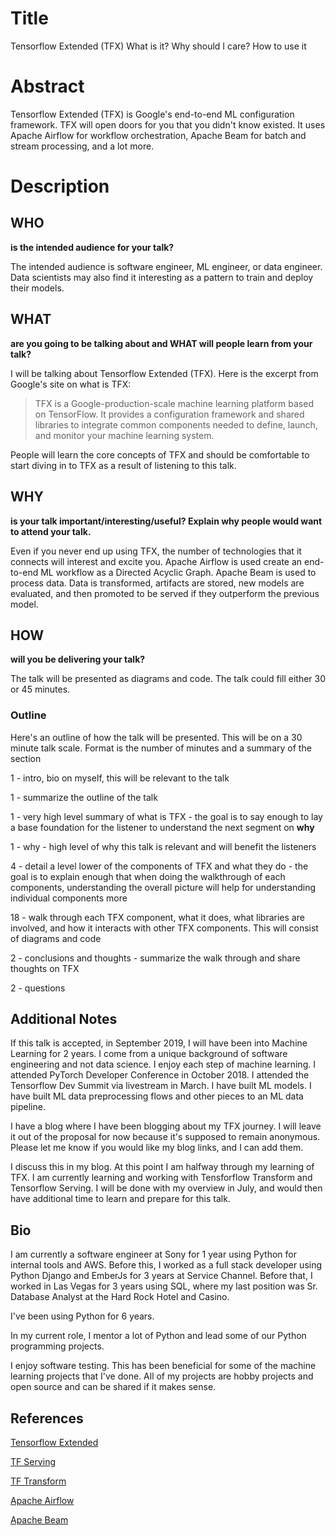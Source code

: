 # Title

Tensorflow Extended (TFX) What is it? Why should I care? How to use it

# Abstract

Tensorflow Extended (TFX) is Google's end-to-end ML configuration framework. TFX will open doors for you that you didn't know existed. It uses Apache Airflow for workflow orchestration, Apache Beam for batch and stream processing, and a lot more.

# Description

## WHO
**is the intended audience for your talk?**

The intended audience is software engineer, ML engineer, or data engineer. Data scientists may also find it interesting as a pattern to train and deploy their models.

## WHAT
**are you going to be talking about and WHAT will people learn from your talk?**

I will be talking about Tensorflow Extended (TFX). Here is the excerpt from Google's site on what is TFX:

> TFX is a Google-production-scale machine learning platform based on TensorFlow. It provides a configuration framework and shared libraries to integrate common components needed to define, launch, and monitor your machine learning system. 

People will learn the core concepts of TFX and should be comfortable to start diving in to TFX as a result of listening to this talk.

## WHY
**is your talk important/interesting/useful? Explain why people would want to attend your talk.**

Even if you never end up using TFX, the number of technologies that it connects will interest and excite you. Apache Airflow is used create an end-to-end ML workflow as a Directed Acyclic Graph. Apache Beam is used to process data. Data is transformed, artifacts are stored, new models are evaluated, and then promoted to be served if they outperform the previous model.

## HOW
**will you be delivering your talk?**

The talk will be presented as diagrams and code. The talk could fill either 30 or 45 minutes. 

### Outline

Here's an outline of how the talk will be presented. This will be on a 30 minute talk scale. Format is the number of minutes and a summary of the section

1 - intro, bio on myself, this will be relevant to the talk

1 - summarize the outline of the talk

1 - very high level summary of what is TFX - the goal is to say enough to lay a base foundation for the listener to understand the next segment on **why**

1 - why - high level of why this talk is relevant and will benefit the listeners

4 - detail a level lower of the components of TFX and what they do - the goal is to explain enough that when doing the walkthrough of each components, understanding the overall picture will help for understanding individual components more

18 - walk through each TFX component, what it does, what libraries are involved, and how it interacts with other TFX components. This will consist of diagrams and code

2 - conclusions and thoughts - summarize the walk through and share thoughts on TFX

2 - questions

## Additional Notes

If this talk is accepted, in September 2019, I will have been into Machine Learning for 2 years. I come from a unique background of software engineering and not data science. I enjoy each step of machine learning. I attended PyTorch Developer Conference in October 2018. I attended the Tensorflow Dev Summit via livestream in March. I have built ML models. I have built ML data preprocessing flows and other pieces to an ML data pipeline.

I have a blog where I have been blogging about my TFX journey. I will leave it out of the proposal for now because it's supposed to remain anonymous. Please let me know if you would like my blog links, and I can add them.

I discuss this in my blog. At this point I am halfway through my learning of TFX. I am currently learning and working with Tensforflow Transform and Tensorflow Serving. I will be done with my overview in July, and would then have additional time to learn and prepare for this talk.

## Bio

I am currently a software engineer at Sony for 1 year using Python for internal tools and AWS. Before this, I worked as a full stack developer using Python Django and EmberJs for 3 years at Service Channel. Before that, I worked in Las Vegas for 3 years using SQL, where my last position was Sr. Database Analyst at the Hard Rock Hotel and Casino.

I've been using Python for 6 years.

In my current role, I mentor a lot of Python and lead some of our Python programming projects.

I enjoy software testing. This has been beneficial for some of the machine learning projects that I've done. All of my projects are hobby projects and open source and can be shared if it makes sense.

## References

[Tensorflow Extended](https://www.tensorflow.org/tfx/guide)

[TF Serving](https://github.com/tensorflow/serving)

[TF Transform](https://github.com/tensorflow/transform)

[Apache Airflow](https://airflow.apache.org/)

[Apache Beam](https://beam.apache.org/)

